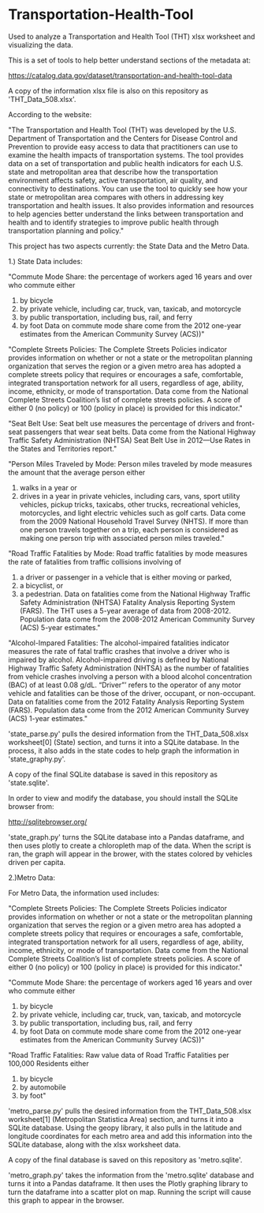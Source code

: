 # Transportation-Health-Tool 

Used to analyze a Transportation and Health Tool (THT) xlsx worksheet and visualizing
the data.

This is a set of tools to help better understand sections of the metadata at:

https://catalog.data.gov/dataset/transportation-and-health-tool-data

A copy of the information xlsx file is also on this repository as 'THT_Data_508.xlsx'.

According to the website:

"The Transportation and Health Tool (THT) was developed by the U.S. Department
of Transportation and the Centers for Disease Control and Prevention to provide
easy access to data that practitioners can use to examine the health impacts of
transportation systems. The tool provides data on a set of transportation and
public health indicators for each U.S. state and metropolitan area that describe
how the transportation environment affects safety, active transportation, air
quality, and connectivity to destinations. You can use the tool to quickly see
how your state or metropolitan area compares with others in addressing key
transportation and health issues. It also provides information and resources
to help agencies better understand the links between transportation and health
and to identify strategies to improve public health through transportation
planning and policy."

This project has two aspects currently: the State Data and the Metro Data.


1.) State Data includes:

"Commute Mode Share: the percentage of workers aged 16 years and over who commute
either
  1. by bicycle
  2. by private vehicle, including car, truck, van, taxicab, and motorcycle
  3. by public transportation, including bus, rail, and ferry
  4. by foot
 Data on commute mode share come from the 2012 one-year estimates from the
 American Community Survey (ACS))"
 
"Complete Streets Policies:
The Complete Streets Policies indicator provides information on whether or not
a state or the metropolitan planning organization that serves the region or a 
given metro area has adopted a complete streets policy that requires or encourages 
a safe, comfortable, integrated transportation network for all users, regardless of 
age, ability, income, ethnicity, or mode of transportation. Data come from the 
National Complete Streets Coalition’s list of complete streets policies. A score of 
either 0 (no policy) or 100 (policy in place) is provided for this indicator."

"Seat Belt Use:
Seat belt use measures the percentage of drivers and front-seat passengers that wear 
seat belts. Data come from the National Highway Traffic Safety Administration (NHTSA) 
Seat Belt Use in 2012—Use Rates in the States and Territories report."

"Person Miles Traveled by Mode:
Person miles traveled by mode measures the amount that the average person either 
  1) walks in a year or 
  2) drives in a year in private vehicles, including cars, vans, sport utility vehicles, 
  pickup tricks, taxicabs, other trucks, recreational vehicles, motorcycles, and light 
  electric vehicles such as golf carts. Data come from the 2009 National Household Travel 
  Survey (NHTS). If more than one person travels together on a trip, each person is 
  considered as making one person trip with associated person miles traveled."

"Road Traffic Fatalities by Mode:
Road traffic fatalities by mode measures the rate of fatalities from traffic collisions 
involving of 
  1) a driver or passenger in a vehicle that is either moving or parked, 
  2) a bicyclist, or 
  3) a pedestrian. 
Data on fatalities come from the National Highway Traffic Safety Administration (NHTSA) 
Fatality Analysis Reporting System (FARS).  The THT uses a 5-year average of data from 
2008-2012. Population data come from the 2008-2012 American Community Survey (ACS) 5-year 
estimates."

"Alcohol-Impared Fatalities:
The alcohol-impaired fatalities indicator measures the rate of fatal traffic 
crashes that involve a driver who is impaired by alcohol. Alcohol-impaired 
driving is defined by National Highway Traffic Safety Administration (NHTSA) 
as the number of fatalities from vehicle crashes involving a person with a 
blood alcohol concentration (BAC) of at least 0.08 g/dL. “Driver”’ refers to 
the operator of any motor vehicle and fatalities can be those of the driver, 
occupant, or non-occupant. Data on fatalities come from the 2012 Fatality 
Analysis Reporting System (FARS). Population data come from the 2012 American 
Community Survey (ACS) 1-year estimates."

'state_parse.py' pulls the desired information from the THT_Data_508.xlsx worksheet[0]
(State) section, and turns it into a SQLite database. In the process, it also adds 
in the state codes to help graph the information in 'state_graphy.py'.

A copy of the final SQLite database is saved in this repository as 'state.sqlite'.

In order to view and modify the database, you should install the SQLite browser
from:

http://sqlitebrowser.org/

'state_graph.py' turns the SQLite database into a Pandas dataframe, and then uses
plotly to create a chloropleth map of the data. When the script is ran, the graph
will appear in the brower, with the states colored by vehicles driven per capita.


2.)Metro Data:

For Metro Data, the information used includes:

"Complete Streets Policies:
The Complete Streets Policies indicator provides information on whether or not
a state or the metropolitan planning organization that serves the region or a
given metro area has adopted a complete streets policy that requires or
encourages a safe, comfortable, integrated transportation network for all users,
regardless of age, ability, income, ethnicity, or mode of transportation. Data
come from the National Complete Streets Coalition’s list of complete streets
policies. A score of either 0 (no policy) or 100 (policy in place) is provided
for this indicator."

"Commute Mode Share: the percentage of workers aged 16 years and over who commute
either
  1. by bicycle
  2. by private vehicle, including car, truck, van, taxicab, and motorcycle
  3. by public transportation, including bus, rail, and ferry
  4. by foot
 Data on commute mode share come from the 2012 one-year estimates from the
 American Community Survey (ACS))"

"Road Traffic Fatalities:
Raw value data of Road Traffic Fatalities per 100,000 Residents either
  1. by bicycle
  2. by automobile
  3. by foot"

'metro_parse.py' pulls the desired information from the THT_Data_508.xlsx worksheet[1]
(Metropolitan Statistica Area) section, and turns it into a SQLite database. Using the
geopy library, it also pulls in the latitude and longitude coordinates for each metro
area and add this information into the SQLite database, along with the xlsx worksheet
data.

A copy of the final database is saved on this repository as 'metro.sqlite'.

'metro_graph.py' takes the information from the 'metro.sqlite' database and turns it
into a Pandas dataframe. It then uses the Plotly graphing library to turn the dataframe
into a scatter plot on map. Running the script will cause this graph to appear in the
browser.
